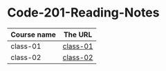 # Code-201-Reading-Notes

Course name	    |   The URL
-----------     |   -------
class-01        |  [class-01](https://github.com/shokreabozahra/Code-201-Reading-Notes/blob/main/class-01.md)
class-02        |  [class-02](Code-201-Reading-Notes/class-02.md)